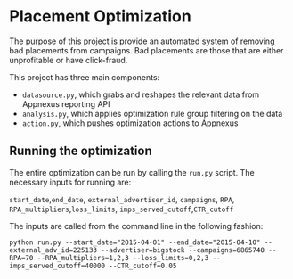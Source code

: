 # Placement Optimization

The purpose of this project is provide an automated system of removing bad placements from campaigns. Bad placements are those that are either unprofitable or have click-fraud.

This project has three main components:

- `datasource.py`, which grabs and reshapes the relevant data from Appnexus reporting API
- `analysis.py`, which applies optimization rule group filtering on the data
- `action.py`, which pushes optimization actions to Appnexus

## Running the optimization

The entire optimization can be run by calling the `run.py` script. The necessary inputs for running are:

`start_date`,`end_date`, `external_advertiser_id`, `campaigns`, `RPA`, `RPA_multipliers`,`loss_limits`, `imps_served_cutoff`,`CTR_cutoff`

 The inputs are called from the command line in the following fashion:

`python run.py --start_date="2015-04-01" --end_date="2015-04-10" --external_adv_id=225133 --advertiser=bigstock --campaigns=6865740 --RPA=70 --RPA_multipliers=1,2,3 --loss_limits=0,2,3 --imps_served_cutoff=40000 --CTR_cutoff=0.05`